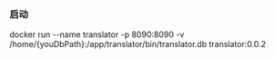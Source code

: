  ### 启动
 docker run --name translator -p 8090:8090 -v /home/{youDbPath}:/app/translator/bin/translator.db translator:0.0.2